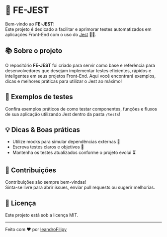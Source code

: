 # 🚀 FE-JEST

Bem-vindo ao **FE-JEST**!  
Este projeto é dedicado a facilitar e aprimorar testes automatizados em aplicações Front-End com o uso do [Jest](https://jestjs.io/) 🧪✨.

## 📚 Sobre o projeto

O repositório **FE-JEST** foi criado para servir como base e referência para desenvolvedores que desejam implementar testes eficientes, rápidos e inteligentes em seus projetos Front-End. Aqui você encontrará exemplos, dicas e melhores práticas para utilizar o Jest ao máximo!  



## 📝 Exemplos de testes

Confira exemplos práticos de como testar componentes, funções e fluxos de sua aplicação utilizando Jest dentro da pasta `/tests`!  

## 💡 Dicas & Boas práticas

- Utilize mocks para simular dependências externas 🔗
- Escreva testes claros e objetivos 🎯
- Mantenha os testes atualizados conforme o projeto evolui ⏳

## 🤝 Contribuições

Contribuições são sempre bem-vindas!  
Sinta-se livre para abrir issues, enviar pull requests ou sugerir melhorias.

## 📄 Licença

Este projeto está sob a licença MIT.

---

Feito com ❤️ por [leandroFilipy](https://github.com/leandroFilipy)
